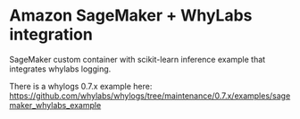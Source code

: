 # Amazon SageMaker + WhyLabs integration
SageMaker custom container with scikit-learn inference example that integrates whylabs logging.

There is a whylogs 0.7.x example here:
https://github.com/whylabs/whylogs/tree/maintenance/0.7.x/examples/sagemaker_whylabs_example